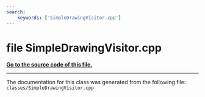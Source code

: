 ```yaml
---
search:
    keywords: ['SimpleDrawingVisitor.cpp']
---
```


# file SimpleDrawingVisitor.cpp

**[Go to the source code of this file.](_simple_drawing_visitor_8cpp_source.md)**


----------------------------------------
The documentation for this class was generated from the following file: `classes/SimpleDrawingVisitor.cpp`
